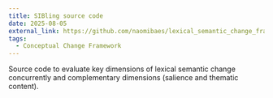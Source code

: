```yaml
---
title: SIBling source code
date: 2025-08-05
external_link: https://github.com/naomibaes/lexical_semantic_change_framework
tags:
  - Conceptual Change Framework
---
```


Source code to evaluate key dimensions of lexical semantic change concurrently and complementary dimensions (salience and thematic content).

<!--more-->

